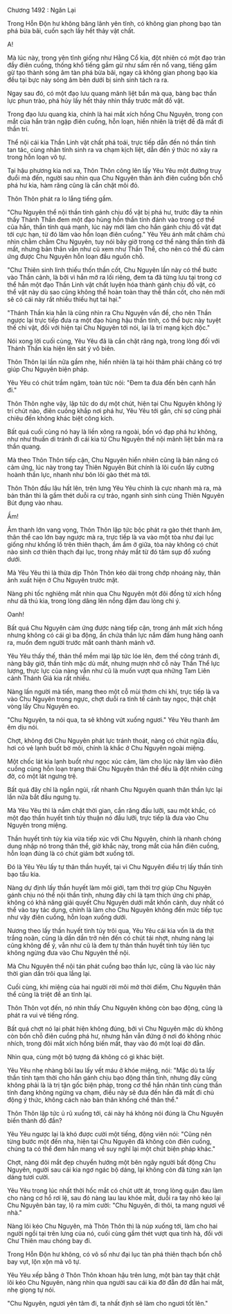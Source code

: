 




Chương 1492 : Ngăn Lại


Trong Hỗn Độn hư không băng lãnh yên tĩnh, có không gian phong bạo tàn phá bừa bãi, cuốn sạch lấy hết thảy vật chất.

A!

Mà lúc này, trong yên tĩnh giống như Hằng Cổ kia, đột nhiên có một đạo tràn đầy điên cuồng, thống khổ tiếng gầm gừ như sấm rền nổ vang, tiếng gầm gừ tạo thành sóng âm tàn phá bừa bãi, ngay cả không gian phong bạo kia đều tại bực này sóng âm bên dưới bị sinh sinh tách ra ra.

Ngay sau đó, có một đạo lưu quang mãnh liệt bắn mà qua, bàng bạc thần lực phun trào, phá hủy lấy hết thảy nhìn thấy trước mắt đồ vật.

Trong đạo lưu quang kia, chính là hai mắt xích hồng Chu Nguyên, trong con mắt của hắn tràn ngập điên cuồng, hỗn loạn, hiển nhiên là triệt để đã mất đi thần trí.

Thể nội cái kia Thần Linh vật chất phá toái, trực tiếp dẫn đến nó thần tính tan tác, cùng nhân tính sinh ra va chạm kịch liệt, dẫn đến ý thức nó xảy ra trong hỗn loạn vô tự.

Tại hậu phương kia nơi xa, Thôn Thôn cõng lên lấy Yêu Yêu một đường truy đuổi mà đến, người sau nhìn qua Chu Nguyên thân ảnh điên cuồng bốn chỗ phá hư kia, hàm răng cũng là cắn chặt môi đỏ.

Thôn Thôn phát ra lo lắng tiếng gầm.

"Chu Nguyên thể nội thần tính gánh chịu đồ vật bị phá hư, trước đây ta nhìn thấy Thánh Thần đem một đạo hùng hồn thần tính đánh vào trong cơ thể của hắn, thần tính quá mạnh, lúc này mới làm cho hắn gánh chịu đồ vật đạt tới cực hạn, từ đó lâm vào hỗn loạn điên cuồng." Yêu Yêu ánh mắt chăm chú nhìn chằm chằm Chu Nguyên, tuy nói bây giờ trong cơ thể nàng thần tính đã mất, nhưng bản thân vẫn như cũ xem như Thần Thể, cho nên có thể đủ cảm ứng được Chu Nguyên hỗn loạn đầu nguồn chỗ.

"Chư Thiên sinh linh thiếu thốn thần cốt, Chu Nguyên lần này có thể bước vào Thần cảnh, là bởi vì hắn mở ra lối riêng, đem ta đã từng lưu tại trong cơ thể hắn một đạo Thần Linh vật chất luyện hóa thành gánh chịu đồ vật, có thể vật này dù sao cũng không thể hoàn toàn thay thế thần cốt, cho nên mới sẽ có cái này rất nhiều thiếu hụt tai hại."

"Thánh Thần kia hẳn là cũng nhìn ra Chu Nguyên vấn đề, cho nên Thần ngược lại trực tiếp đưa ra một đạo hùng hậu thần tính, có thể bực này tuyệt thế chi vật, đối với hiện tại Chu Nguyên tới nói, lại là trí mạng kịch độc."

Nói xong lời cuối cùng, Yêu Yêu đã là cắn chặt răng ngà, trong lòng đối với Thánh Thần kia hiện lên sát ý vô biên.

Thôn Thôn lại lần nữa gầm nhẹ, hiển nhiên là tại hỏi thăm phải chăng có trợ giúp Chu Nguyên biện pháp.

Yêu Yêu có chút trầm ngâm, toàn tức nói: "Đem ta đưa đến bên cạnh hắn đi."

Thôn Thôn nghe vậy, lập tức do dự một chút, hiện tại Chu Nguyên không lý trí chút nào, điên cuồng khắp nơi phá hư, Yêu Yêu tới gần, chỉ sợ cũng phải chiêu đến không khác biệt công kích.

Bất quá cuối cùng nó hay là liền xông ra ngoài, bốn vó đạp phá hư không, như như thuấn di tránh đi cái kia từ Chu Nguyên thể nội mãnh liệt bắn mà ra thần quang.

Mà theo Thôn Thôn tiếp cận, Chu Nguyên hiển nhiên cũng là bản năng có cảm ứng, lúc này trong tay Thiên Nguyên Bút chính là lôi cuốn lấy cường hoành thần lực, nhanh như bôn lôi gào thét mà tới.

Thôn Thôn đầu lâu hất lên, trên lưng Yêu Yêu chính là cực nhanh mà ra, mà bản thân thì là gầm thét duỗi ra cự trảo, ngạnh sinh sinh cùng Thiên Nguyên Bút đụng vào nhau.

Ầm!

Âm thanh lớn vang vọng, Thôn Thôn lập tức bộc phát ra gào thét thanh âm, thân thể cao lớn bay ngược mà ra, trực tiếp là va vào một tòa như đại lục giống như khổng lồ trên thiên thạch, ầm ầm ở giữa, tòa này không có chút nào sinh cơ thiên thạch đại lục, trong nháy mắt từ đó tâm sụp đổ xuống dưới.

Mà Yêu Yêu thì là thừa dịp Thôn Thôn kéo dài trong chớp nhoáng này, thân ảnh xuất hiện ở Chu Nguyên trước mặt.

Nàng phi tốc nghiêng mắt nhìn qua Chu Nguyên một đôi đồng tử xích hồng như dã thú kia, trong lòng dâng lên nồng đậm đau lòng chi ý.

Oanh!

Bất quá Chu Nguyên cảm ứng được nàng tiếp cận, trong ánh mắt xích hồng nhưng không có cái gì ba động, ẩn chứa thần lực nắm đấm hung hăng oanh ra, muốn đem người trước mắt oanh thành mảnh vỡ.

Yêu Yêu thấy thế, thân thể mềm mại lập tức lóe lên, đem thế công tránh đi, nàng bây giờ, thần tính mặc dù mất, nhưng mượn nhờ cỗ này Thần Thể lực lượng, thực lực của nàng vẫn như cũ là muốn vượt qua những Tam Liên cảnh Thánh Giả kia rất nhiều.

Nàng lấn người mà tiến, mang theo một cỗ mùi thơm chi khí, trực tiếp là va vào Chu Nguyên trong ngực, chợt duỗi ra tinh tế cánh tay ngọc, thật chặt vòng lấy Chu Nguyên eo.

"Chu Nguyên, ta nói qua, ta sẽ không vứt xuống ngươi." Yêu Yêu thanh âm êm dịu nói.

Chợt, không đợi Chu Nguyên phát lực tránh thoát, nàng có chút ngửa đầu, hơi có vẻ lạnh buốt bờ môi, chính là khắc ở Chu Nguyên ngoài miệng.

Một chốc lát kia lạnh buốt như ngọc xúc cảm, làm cho lúc này lâm vào điên cuồng cùng hỗn loạn trạng thái Chu Nguyên thân thể đều là đột nhiên cứng đờ, có một lát ngưng trệ.

Bất quá đây chỉ là ngắn ngủi, rất nhanh Chu Nguyên quanh thân thần lực lại lần nữa bắt đầu ngưng tụ.

Mà Yêu Yêu thì là nắm chặt thời gian, cắn răng đầu lưỡi, sau một khắc, có một đạo thần huyết tinh túy thuận nó đầu lưỡi, trực tiếp là đưa vào Chu Nguyên trong miệng.

Thần huyết tinh túy kia vừa tiếp xúc với Chu Nguyên, chính là nhanh chóng dung nhập nó trong thân thể, giờ khắc này, trong mắt của hắn điên cuồng, hỗn loạn đúng là có chút giảm bớt xuống tới.

Đó là Yêu Yêu lấy tự thân thần huyết, tại vì Chu Nguyên điều trị lấy thần tính bạo tẩu kia.

Nàng dự định lấy thần huyết làm môi giới, tạm thời trợ giúp Chu Nguyên gánh chịu nó thể nội thần tính, nhưng đây chỉ là tạm thích ứng chi pháp, không có khả năng giải quyết Chu Nguyên dưới mắt khốn cảnh, duy nhất có thể vào tay tác dụng, chính là làm cho Chu Nguyên không đến mức tiếp tục như vậy điên cuồng, hỗn loạn xuống dưới.

Nương theo lấy thần huyết tinh túy trôi qua, Yêu Yêu cái kia vốn là da thịt trắng noãn, cũng là dần dần trở nên đến có chút tái nhợt, nhưng nàng lại cũng không để ý, vẫn như cũ là đem tự thân thần huyết tinh túy liên tục không ngừng đưa vào Chu Nguyên thể nội.

Mà Chu Nguyên thể nội tán phát cuồng bạo thần lực, cũng là vào lúc này thời gian dần trôi qua lắng lại.

Cuối cùng, khi miệng của hai người rời môi mở thời điểm, Chu Nguyên thân thể cũng là triệt để an tĩnh lại.

Thôn Thôn vọt đến, nó nhìn thấy Chu Nguyên không còn bạo động, cũng là phát ra vui vẻ tiếng rống.

Bất quá chợt nó lại phát hiện không đúng, bởi vì Chu Nguyên mặc dù không còn bốn chỗ điên cuồng phá hư, nhưng hắn vẫn đứng ở nơi đó không nhúc nhích, trong đôi mắt xích hồng biến mất, thay vào đó một loại đờ đẫn.

Nhìn qua, cùng một bộ tượng đá không có gì khác biệt.

Yêu Yêu nhẹ nhàng bôi lau lấy vết máu ở khóe miệng, nói: "Mặc dù ta lấy thần tính tạm thời cho hắn gánh chịu bạo động thần tính, nhưng đây cũng không phải là là trị tận gốc biện pháp, trong cơ thể hắn nhân tính cùng thần tính đang không ngừng va chạm, điều này sẽ đưa đến hắn đã mất đi chủ động ý thức, không cách nào bản thân khống chế thân thể."

Thôn Thôn lập tức ủ rũ xuống tới, cái này há không nói đúng là Chu Nguyên biến thành đồ đần?

Yêu Yêu ngược lại là khó được cười một tiếng, động viên nói: "Cũng nên từng bước một đến nha, hiện tại Chu Nguyên đã không còn điên cuồng, chúng ta có thể đem hắn mang về suy nghĩ lại một chút biện pháp khác."

Chợt, nàng đôi mắt đẹp chuyển hướng một bên ngây người bất động Chu Nguyên, người sau cái kia ngơ ngác bộ dáng, lại không còn đã từng xán lạn dáng tươi cười.

Yêu Yêu trong lúc nhất thời hốc mắt có chút ướt át, trong lòng quặn đau làm cho nàng cơ hồ rơi lệ, sau đó nàng lau lau khóe mắt, duỗi ra tay nhỏ kéo lại Chu Nguyên bàn tay, lộ ra mỉm cười: "Chu Nguyên, đi thôi, ta mang ngươi về nhà."

Nàng lôi kéo Chu Nguyên, mà Thôn Thôn thì là núp xuống tới, làm cho hai người ngồi tại trên lưng của nó, cuối cùng gầm thét vượt qua tinh hà, đối với Chư Thiên mau chóng bay đi.

Trong Hỗn Độn hư không, có vô số như đại lục tàn phá thiên thạch bốn chỗ bay vụt, lộn xộn mà vô tự.

Yêu Yêu xếp bằng ở Thôn Thôn khoan hậu trên lưng, một bàn tay thật chặt lôi kéo Chu Nguyên, nàng nhìn qua người sau cái kia đờ đẫn đờ đẫn hai mắt, nhẹ giọng tự nói.

"Chu Nguyên, ngươi yên tâm đi, ta nhất định sẽ làm cho ngươi tốt lên."




